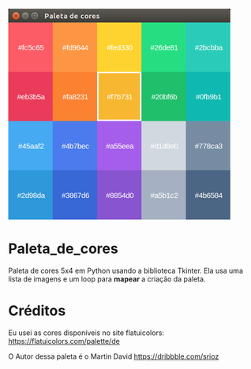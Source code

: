 ![alt paleta](https://raw.githubusercontent.com/gabriel-gregorio-da-silva/paleta_de_cores/master/paleta%20de%20cores%20em%20tkinter.png)



# Paleta_de_cores
Paleta de cores 5x4 em Python usando a biblioteca Tkinter. Ela usa uma lista de imagens e um loop para __mapear__ a criação da paleta.

# Créditos
Eu usei as cores disponíveis no site flatuicolors:
https://flatuicolors.com/palette/de

O Autor dessa paleta é o Martin David
https://dribbble.com/srioz
